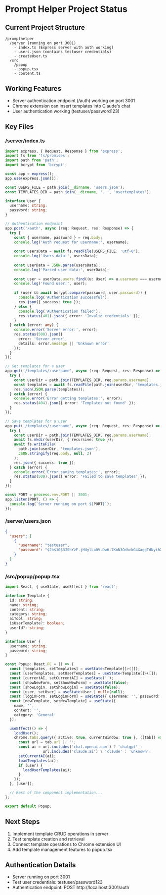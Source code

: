 # Prompt Helper Project Status

## Current Project Structure
```
/prompthelper
  /server (running on port 3001)
    - index.ts (Express server with auth working)
    - users.json (contains testuser credentials)
    - createUser.ts
  /src
    /popup
    - popup.tsx
    - content.ts
```

## Working Features
- Server authentication endpoint (/auth) working on port 3001
- Chrome extension can insert templates into Claude's chat
- User authentication working (testuser/password123)

## Key Files

### /server/index.ts
```typescript
import express, { Request, Response } from 'express';
import fs from 'fs/promises';
import path from 'path';
import bcrypt from 'bcrypt';

const app = express();
app.use(express.json());

const USERS_FILE = path.join(__dirname, 'users.json');
const TEMPLATES_DIR = path.join(__dirname, '..', 'usertemplates');

interface User {
  username: string;
  password: string;
}

// Authentication endpoint
app.post('/auth', async (req: Request, res: Response) => {
  try {
    const { username, password } = req.body;
    console.log('Auth request for username:', username);
    
    const usersData = await fs.readFile(USERS_FILE, 'utf-8');
    console.log('Users data:', usersData);
    
    const userData = JSON.parse(usersData);
    console.log('Parsed user data:', userData);
    
    const user = userData.users.find((u: User) => u.username === username);
    console.log('Found user:', user);
    
    if (user && await bcrypt.compare(password, user.password)) {
      console.log('Authentication successful');
      res.json({ success: true });
    } else {
      console.log('Authentication failed');
      res.status(401).json({ error: 'Invalid credentials' });
    }
  } catch (error: any) {
    console.error('Server error:', error);
    res.status(500).json({ 
      error: 'Server error', 
      details: error.message || 'Unknown error'
    });
  }
});

// Get templates for a user
app.get('/templates/:username', async (req: Request, res: Response) => {
  try {
    const userDir = path.join(TEMPLATES_DIR, req.params.username);
    const templates = await fs.readFile(path.join(userDir, 'templates.json'), 'utf-8');
    res.json(JSON.parse(templates));
  } catch (error) {
    console.error('Error getting templates:', error);
    res.status(404).json({ error: 'Templates not found' });
  }
});

// Save templates for a user
app.put('/templates/:username', async (req: Request, res: Response) => {
  try {
    const userDir = path.join(TEMPLATES_DIR, req.params.username);
    await fs.mkdir(userDir, { recursive: true });
    await fs.writeFile(
      path.join(userDir, 'templates.json'),
      JSON.stringify(req.body, null, 2)
    );
    res.json({ success: true });
  } catch (error) {
    console.error('Error saving templates:', error);
    res.status(500).json({ error: 'Failed to save templates' });
  }
});

const PORT = process.env.PORT || 3001;
app.listen(PORT, () => {
  console.log(`Server running on port ${PORT}`);
});
```

### /server/users.json
```json
{
  "users": [
    {
      "username": "testuser",
      "password": "$2b$10$3JShYzF.jHUylLa0V.Dw6.7KoN3OdhckG4XaggTdNyihXwqxyIMD6"
    }
  ]
}
```

### /src/popup/popup.tsx
```typescript
import React, { useState, useEffect } from 'react';

interface Template {
  id: string;
  name: string;
  content: string;
  category: string;
  aiTool: string;
  isUserTemplate?: boolean;
  userId?: string;
}

interface User {
  username: string;
  password: string;
}

const Popup: React.FC = () => {
  const [templates, setTemplates] = useState<Template[]>([]);
  const [userTemplates, setUserTemplates] = useState<Template[]>([]);
  const [currentAI, setCurrentAI] = useState('');
  const [showNewForm, setShowNewForm] = useState(false);
  const [showLogin, setShowLogin] = useState(false);
  const [user, setUser] = useState<User | null>(null);
  const [loginForm, setLoginForm] = useState({ username: '', password: '' });
  const [newTemplate, setNewTemplate] = useState({
    name: '',
    content: '',
    category: 'General'
  });

  useEffect(() => {
    loadUser();
    chrome.tabs.query({ active: true, currentWindow: true }, ([tab]) => {
      const url = tab.url || '';
      const ai = url.includes('chat.openai.com') ? 'chatgpt' : 
                 url.includes('claude.ai') ? 'claude' : 'unknown';
      setCurrentAI(ai);
      loadTemplates(ai);
      if (user) {
        loadUserTemplates(ai);
      }
    });
  }, [user]);

  // Rest of the component implementation...
};

export default Popup;
```

## Next Steps
1. Implement template CRUD operations in server
2. Test template creation and retrieval
3. Connect template operations to Chrome extension UI
4. Add template management features to popup.tsx

## Authentication Details
- Server running on port 3001
- Test user credentials: testuser/password123
- Authentication endpoint: POST http://localhost:3001/auth